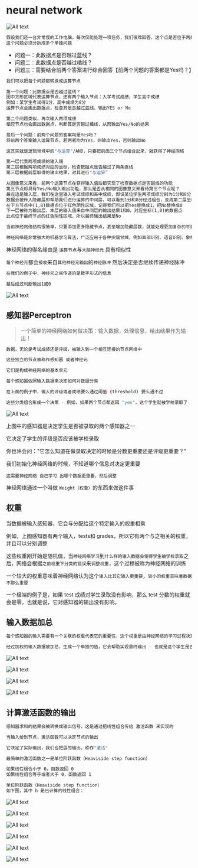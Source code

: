 # neural network

![All text](http://ww1.sinaimg.cn/large/dc05ba18gy1fluv5xoo01j21au0m4ten.jpg)

```bash
假设我们还一台非常慢的工作电脑，每次仅能处理一项任务，我们很难回答，这个点是否位于两条直线的限定范围内？
这个问题必须分拆成多个单独问题
```

* 问题一：此数据点是否越过蓝线？
* 问题二：此数据点是否越过橘线？
* 问题三：需要结合前两个答案进行综合回答【前两个问题的答案都是Yes吗？】

```bash
我们可以把每个问题都转换成运算节点

第一个问题：此数据点是否越过蓝线？
图中方形区域代表运算节点，还有两个输入节点：入学考试成绩、学生高中成绩
例如：某学生考试得1分，高中成绩为8分
运算节点会画出数据点，检查其是否越过蓝线，输出YES or No

第二个问题类似，再次输入两项成绩
相应节点也会画出数据点，判断其是否越过橘线，从而输出Yes/No的结果

最后一个问题：前两个问题的答案均是Yes吗？
将前两个答案输入运算节点，若两者均为Yes，则输出Yes，否则输出No
```

```bash
这其实就是逻辑领域中的"与运算"/AND，只要把前面三个节点组合起来，就获得了神经网络

第一层代表两项成绩的输入端
第二层根据两项成绩对应的坐标，检查数据点是否越过了两条直线
第三层根据前层取得的输出结果，对其进行"与运算”
```

```bash
从图像意义来看，前两个运算节点在获得输入值后都实现了检查数据点是否越线的功能
第三节点却具有Yes/No输入输出功能，那么是否从相同的图像意义来看待第三个节点呢？
最左边是输入层，我们在这里输入考试成绩和高中成绩，假设某位学生两项成绩分别为1分和8分
数据会被传入隐藏层即帮助我们进行运算的中间层，可以看到1分和8分经过组合，变成第二层坐标图中的(1,8)数据点并位于绿色阳性区域，所以上方输出Yes
在下方节点中(1,8)数据点位于红色阴性区域，记得我们可以把Yes替换成1，把No替换成0
下一层被称为输出层，本层的输入值来自中间层的输出结果1和0，对应坐标(1,0)的数据点
此点位于最终节点的红色阴性区域，所以最终输出结果是No
```

```bash
当前神经网络结构很简单，只要添加更多隐藏节点，甚至增加隐藏层数，就能处理更加复杂的平面映射,甚至处理三维或更高维的空间映射
```

```bash
神经网络是非常强大的机器学习算法，广泛应用于各种尖端领域，例如面部识别、语音识别、象棋博弈、自动驾驶
```

神经网络的得名缘由是 `运算节点`与`大脑神经元` 具有相似性

`每个神经元`都会`接收`来自`其他神经元输出`的`神经脉冲`
然后决定是否继续传递神经脉冲

```bash
在我们的例子中，神经元之间传递的是数字形式的信息

最后经过判断输出1或0
```

![All text](http://ww1.sinaimg.cn/large/dc05ba18gy1fluuthcghfj219w0m2jvh.jpg)

## 感知器Perceptron

>一个简单的神经网络如何做决策：输入数据，处理信息，给出结果作为输出！

```bash
数据，无论是考试成绩还是评级，被输入到一个相互连接的节点网络中

这些独立的节点被称作感知器 或者神经元

它们是构成神经网络的基本单元

每个感知器依照输入数据来决定如何对数据分类

在上面的例子中，输入的评级或者成绩要么通过阈值 (threshold) 要么通不过

这些分类组合形成一个决策 - 例如，如果两个节点都返回 "yes"，这个学生就被学校录取了
```

![All text](http://ww1.sinaimg.cn/large/dc05ba18gy1fluv5xoo01j21au0m4ten.jpg)

上图中的感知器是决定学生是否被录取的两个感知器之一

它决定了学生的评级是否应该被学校录取

你也许会问："它怎么知道在做录取决定的时候是分数更重要还是评级更重要？"

我们初始化神经网络的时候，不知道哪个信息对决定更重要

`这需要神经网络 自己学习 出哪个数据更重要，然后调整`

神经网络通过一个叫做 `Weight（权重）`的东西来做这件事

## 权重

当数据被输入感知器，它会与分配给这个特定输入的权重相乘

例如，上图感知器有两个输入，tests和 grades，所以它有两个与之相关的权重，并且可以分别调整

这些权重刚开始是随机值，当`神经网络学习`到`什么样的输入数据会使得学生被学校录取`之后，网络会根据`之前权重下分类的错误`来`调整权重`，这个过程被称为神经网络的训练

一个较大的权重意味着神经网络认为这个`输入比其它输入更重要`，`较小的权重意味着数据不那么重要`

一个极端的例子是，如果 test 成绩对学生录取没有影响，那么 test 分数的权重就会是零，也就是说，它对感知器的输出没有影响。

## 输入数据加总

```bash
每个感知器的输入需要有一个关联的权重代表它的重要性，这个权重是由神经网络的学习过程决定的，也就是训练
```

```bash
经过加权的输入数据被加总，生成一个单独的值，它会帮助实现最终输出 - 也就是这个学生是否被录取。让我们看一个实际的例子
```

![All text](http://ww1.sinaimg.cn/large/dc05ba18gy1flvcbi7hdvj21840kuq7m.jpg)

![All text](http://ww1.sinaimg.cn/large/dc05ba18gy1flve5v9y05j218o08uwgx.jpg)

![All text](http://ww1.sinaimg.cn/large/dc05ba18gy1flve5ulwnlj21a20d6n07.jpg)

![All text](http://ww1.sinaimg.cn/large/dc05ba18gy1flve5vqbv3j21dc0iugpg.jpg)

## 计算激活函数的输出

```bash
感知器求和的结果会被转换成输出信号，这是通过把线性组合传给 激活函数 来实现的
```

```bash
当输入给到节点，激活函数可以决定节点的输出

它决定了实际输出，我们也把层的输出，称作"激活"
```

```bash
最简单的激活函数之一是单位阶跃函数（Heaviside step function）

如果线性组合小于 0，函数返回 0
如果线性组合等于或者大于 0，函数返回 1

单位阶跃函数（Heaviside step function） 
如下图，其中 h 是已计算的线性组合：
```

![All text](http://ww1.sinaimg.cn/large/dc05ba18gy1flvenpejvqj21a213yjtp.jpg)

![All text](http://ww1.sinaimg.cn/large/dc05ba18gy1flveq8dnxhj21ay0bmtc3.jpg)

![All text](http://ww1.sinaimg.cn/large/dc05ba18gy1flveq82dhdj216y0ws0ur.jpg)

![All text](http://ww1.sinaimg.cn/large/dc05ba18gy1flvfb7o1faj21au0c8whx.jpg)

![All text](http://ww1.sinaimg.cn/large/dc05ba18gy1flvfb728h7j219w0z0tc4.jpg)

![All text](http://ww1.sinaimg.cn/large/dc05ba18gy1flvfb8hhyij21bw0oitfl.jpg)